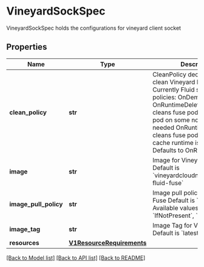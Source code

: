 # VineyardSockSpec

VineyardSockSpec holds the configurations for vineyard client socket
## Properties
Name | Type | Description | Notes
------------ | ------------- | ------------- | -------------
**clean_policy** | **str** | CleanPolicy decides when to clean Vineyard Fuse pods. Currently Fluid supports two policies: OnDemand and OnRuntimeDeleted OnDemand cleans fuse pod once th fuse pod on some node is not needed OnRuntimeDeleted cleans fuse pod only when the cache runtime is deleted Defaults to OnRuntimeDeleted | [optional] 
**image** | **str** | Image for Vineyard Fuse Default is &#x60;vineyardcloudnative/vineyard-fluid-fuse&#x60; | [optional] 
**image_pull_policy** | **str** | Image pull policy for Vineyard Fuse Default is &#x60;IfNotPresent&#x60; Available values are &#x60;Always&#x60;, &#x60;IfNotPresent&#x60;, &#x60;Never&#x60; | [optional] 
**image_tag** | **str** | Image Tag for Vineyard Fuse Default is &#x60;latest&#x60; | [optional] 
**resources** | [**V1ResourceRequirements**](V1ResourceRequirements.md) |  | [optional] 

[[Back to Model list]](../README.md#documentation-for-models) [[Back to API list]](../README.md#documentation-for-api-endpoints) [[Back to README]](../README.md)


